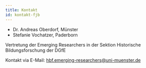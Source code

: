 ```yaml
---
title: Kontakt
id: kontakt-fjb
---
```


- Dr. Andreas Oberdorf, Münster
- Stefanie Vochatzer, Paderborn

Vertretung der Emerging Researchers in der Sektion Historische Bildungsforschung der DGfE

Kontakt via E-Mail: hbf.emerging-researchers@uni-muenster.de 
